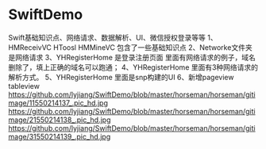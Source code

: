 # SwiftDemo
Swift基础知识点、网络请求、数据解析、UI、微信授权登录等等
1、HMReceivVC HToosl HMMineVC 包含了一些基础知识点
2、Networke文件夹是网络请求
3、YHRegisterHome 是登录注册页面 里面有网络请求的例子，域名删除了，填上正确的域名可以跑通；
4、YHRegisterHome 里面有3种网络请求的解析方式。
5、YHRegisterHome 里面是snp构建的UI
6、新增pageview tableview
https://github.com/lyjiang/SwiftDemo/blob/master/horseman/horseman/gitimage/11550214137_.pic_hd.jpg
https://github.com/lyjiang/SwiftDemo/blob/master/horseman/horseman/gitimage/21550214138_.pic_hd.jpg
https://github.com/lyjiang/SwiftDemo/blob/master/horseman/horseman/gitimage/31550214139_.pic_hd.jpg
